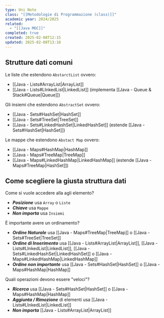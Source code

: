 ```yaml
---
type: Uni Note
class: "[[Metodologie di Programmazione (class)]]"
academic year: 2024/2025
related:
  - "[[Java MOC]]"
completed: true
created: 2025-02-08T12:15
updated: 2025-02-08T13:18
---
```

## Strutture dati comuni

Le liste che estendono `AbstarctList` ovvero:
- [[Java - Lists#ArrayList|ArrayList]]
- [[Java - Lists#LInkedList|LinkedList]] (implementa [[Java - Queue & Stack#Queue|Queue]])

Gli insiemi che estendono `AbstractSet` ovvero:
- [[Java - Sets#HashSet|HashSet]]
- [[Java - Sets#TreeSet|TreeSet]] 
- [[Java - Sets#LinkedHashSet|LinkedHashSet]] (estende [[Java - Sets#HashSet|HashSet]])

Le mappe che estendono `Abstact Map` ovvero:
- [[Java - Maps#HashMap|HashMap]]
- [[Java - Maps#TreeMap|TreeMap]]
- [[Java - Maps#LinkedHashMap|LinkedHashMap]] (estende [[Java - Maps#TreeMap|HashSet]])

## Come scegliere la giusta struttura dati

Come si vuole accedere alla agli elemento?
- ***Posizione*** usa `Array` o `Liste`
- ***Chiave*** usa `Mappe`
- ***Non importa*** usa `Insiemi`

È importante avere un ordinamento?
- ***Ordine Naturale*** usa [[Java - Maps#TreeMap|TreeMap]] o [[Java - Sets#TreeSet|TreeSet]] 
- ***Ordine di Inserimento*** usa [[Java - Lists#ArrayList|ArrayList]], [[Java - Lists#LInkedList|LinkedList]], [[Java - Sets#LinkedHashSet|LinkedHashSet]] o [[Java - Maps#LinkedHashMap|LinkedHashMap]]
- ***Ordine non importante*** usa [[Java - Sets#HashSet|HashSet]] o [[Java - Maps#HashMap|HashMap]]

Quali operazioni devono essere "veloci"?
- ***Ricerca*** usa [[Java - Sets#HashSet|HashSet]] o [[Java - Maps#HashMap|HashMap]]
- ***Aggiunta / Rimozione*** di elementi usa [[Java - Lists#LInkedList|LinkedList]]
- ***Non importa*** [[Java - Lists#ArrayList|ArrayList]]

